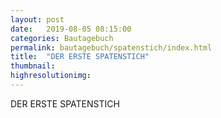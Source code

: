 ```yaml
---
layout: post
date:   2019-08-05 08:15:00
categories: Bautagebuch
permalink: bautagebuch/spatenstich/index.html
title:  "DER ERSTE SPATENSTICH"
thumbnail: 
highresolutionimg: 
---
```


<div class="entry-content">

DER ERSTE SPATENSTICH

</div><!-- .entry-content -->
